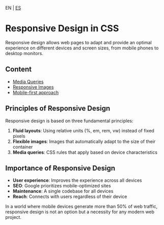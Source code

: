 <!-- MULTILANGUAJE MENU START -->
EN | [ES](https://lckpig.gitbook.io/es-practical-dev-handbook/css/responsive-design)
<!-- MULTILANGUAJE MENU END -->

# Responsive Design in CSS

Responsive design allows web pages to adapt and provide an optimal experience on different devices and screen sizes, from mobile phones to desktop monitors.

## Content

- [Media Queries](media-queries.md)
- [Responsive Images](responsive-images.md)
- [Mobile-first approach](mobile-first-approach.md)

## Principles of Responsive Design

Responsive design is based on three fundamental principles:

1. **Fluid layouts**: Using relative units (%, em, rem, vw) instead of fixed pixels
2. **Flexible images**: Images that automatically adapt to the size of their container
3. **Media queries**: CSS rules that apply based on device characteristics

## Importance of Responsive Design

- **User experience**: Improves the experience across all devices
- **SEO**: Google prioritizes mobile-optimized sites
- **Maintenance**: A single codebase for all devices
- **Reach**: Connects with users regardless of their device

In a world where mobile devices generate more than 50% of web traffic, responsive design is not an option but a necessity for any modern web project. 
